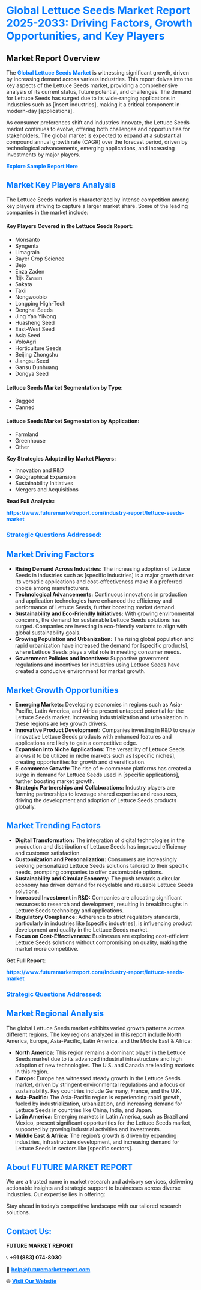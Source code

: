 <h1 style="color: #007BFF;">Global Lettuce Seeds Market Report 2025-2033: Driving Factors, Growth Opportunities, and Key Players</h1>

<section id="overview">
<h2>Market Report Overview</h2>
<p>The <a href="https://www.futuremarketreport.com/industry-report/lettuce-seeds-market" style="color: #007BFF; text-decoration: none;"><strong>Global Lettuce Seeds Market</strong></a> is witnessing significant growth, driven by increasing demand across various industries. This report delves into the key aspects of the Lettuce Seeds market, providing a comprehensive analysis of its current status, future potential, and challenges. The demand for Lettuce Seeds has surged due to its wide-ranging applications in industries such as [insert industries], making it a critical component in modern-day [applications].</p>
<p>As consumer preferences shift and industries innovate, the Lettuce Seeds market continues to evolve, offering both challenges and opportunities for stakeholders. The global market is expected to expand at a substantial compound annual growth rate (CAGR) over the forecast period, driven by technological advancements, emerging applications, and increasing investments by major players.</p>
</section>

<section id="overview">
<p><a href="https://www.futuremarketreport.com/request-sample/reportId=90826" style="color: #007BFF; text-decoration: none;"><strong>Explore Sample Report Here</strong></a></p>
</section>

<section id="key-players">
<h2 style="color: #007BFF;">Market Key Players Analysis</h2>
<p>The Lettuce Seeds market is characterized by intense competition among key players striving to capture a larger market share. Some of the leading companies in the market include:</p>
<h4>Key Players Covered in the Lettuce Seeds Report:</h4>
<ul><li>Monsanto</li><li>Syngenta</li><li>Limagrain</li><li>Bayer Crop Science</li><li>Bejo</li><li>Enza Zaden</li><li>Rijk Zwaan</li><li>Sakata</li><li>Takii</li><li>Nongwoobio</li><li>Longping High-Tech</li><li>Denghai Seeds</li><li>Jing Yan YiNong</li><li>Huasheng Seed</li><li>East-West Seed</li><li>Asia Seed</li><li>VoloAgri</li><li>Horticulture Seeds</li><li>Beijing Zhongshu</li><li>Jiangsu Seed</li><li>Gansu Dunhuang</li><li>Dongya Seed</li></ul>
<h4>Lettuce Seeds Market Segmentation by Type:</h4>
<ul><li>Bagged</li><li>Canned</li></ul>

<h4>Lettuce Seeds Market Segmentation by Application:</h4>
<ul><li>Farmland</li><li>Greenhouse</li><li>Other</li></ul>
<p><strong>Key Strategies Adopted by Market Players:</strong></p>
<ul>
<li>Innovation and R&D</li>
<li>Geographical Expansion</li>
<li>Sustainability Initiatives</li>
<li>Mergers and Acquisitions</li>
</ul>
</section>

<section>
<p><strong>Read Full Analysis: </strong></p><a href="https://www.futuremarketreport.com/industry-report/lettuce-seeds-market" style="color: #007BFF; text-decoration: none;"><strong>https://www.futuremarketreport.com/industry-report/lettuce-seeds-market</strong></a>
<h3 style="color: #007BFF;">Strategic Questions Addressed:</h3>
</section>

<section id="driving-factors">
<h2 style="color: #007BFF;">Market Driving Factors</h2>
<ul>
<li><strong>Rising Demand Across Industries:</strong> The increasing adoption of Lettuce Seeds in industries such as [specific industries] is a major growth driver. Its versatile applications and cost-effectiveness make it a preferred choice among manufacturers.</li>
<li><strong>Technological Advancements:</strong> Continuous innovations in production and application technologies have enhanced the efficiency and performance of Lettuce Seeds, further boosting market demand.</li>
<li><strong>Sustainability and Eco-Friendly Initiatives:</strong> With growing environmental concerns, the demand for sustainable Lettuce Seeds solutions has surged. Companies are investing in eco-friendly variants to align with global sustainability goals.</li>
<li><strong>Growing Population and Urbanization:</strong> The rising global population and rapid urbanization have increased the demand for [specific products], where Lettuce Seeds plays a vital role in meeting consumer needs.</li>
<li><strong>Government Policies and Incentives:</strong> Supportive government regulations and incentives for industries using Lettuce Seeds have created a conducive environment for market growth.</li>
</ul>
</section>

<section id="growth-opportunities">
<h2 style="color: #007BFF;">Market Growth Opportunities</h2>
<ul>
<li><strong>Emerging Markets:</strong> Developing economies in regions such as Asia-Pacific, Latin America, and Africa present untapped potential for the Lettuce Seeds market. Increasing industrialization and urbanization in these regions are key growth drivers.</li>
<li><strong>Innovative Product Development:</strong> Companies investing in R&D to create innovative Lettuce Seeds products with enhanced features and applications are likely to gain a competitive edge.</li>
<li><strong>Expansion into Niche Applications:</strong> The versatility of Lettuce Seeds allows it to be utilized in niche markets such as [specific niches], creating opportunities for growth and diversification.</li>
<li><strong>E-commerce Growth:</strong> The rise of e-commerce platforms has created a surge in demand for Lettuce Seeds used in [specific applications], further boosting market growth.</li>
<li><strong>Strategic Partnerships and Collaborations:</strong> Industry players are forming partnerships to leverage shared expertise and resources, driving the development and adoption of Lettuce Seeds products globally.</li>
</ul>
</section>

<section id="trending-factors">
<h2 style="color: #007BFF;">Market Trending Factors</h2>
<ul>
<li><strong>Digital Transformation:</strong> The integration of digital technologies in the production and distribution of Lettuce Seeds has improved efficiency and customer satisfaction.</li>
<li><strong>Customization and Personalization:</strong> Consumers are increasingly seeking personalized Lettuce Seeds solutions tailored to their specific needs, prompting companies to offer customizable options.</li>
<li><strong>Sustainability and Circular Economy:</strong> The push towards a circular economy has driven demand for recyclable and reusable Lettuce Seeds solutions.</li>
<li><strong>Increased Investment in R&D:</strong> Companies are allocating significant resources to research and development, resulting in breakthroughs in Lettuce Seeds technology and applications.</li>
<li><strong>Regulatory Compliance:</strong> Adherence to strict regulatory standards, particularly in industries like [specific industries], is influencing product development and quality in the Lettuce Seeds market.</li>
<li><strong>Focus on Cost-Effectiveness:</strong> Businesses are exploring cost-efficient Lettuce Seeds solutions without compromising on quality, making the market more competitive.</li>
</ul>
</section>

<section>
<p><strong>Get Full Report: </strong></p><a href="https://www.futuremarketreport.com/industry-report/lettuce-seeds-market" style="color: #007BFF; text-decoration: none;"><strong>https://www.futuremarketreport.com/industry-report/lettuce-seeds-market</strong></a>
<h3 style="color: #007BFF;">Strategic Questions Addressed:</h3>
</section>


<section id="regional-analysis">
<h2 style="color: #007BFF;">Market Regional Analysis</h2>
<p>The global Lettuce Seeds market exhibits varied growth patterns across different regions. The key regions analyzed in this report include North America, Europe, Asia-Pacific, Latin America, and the Middle East & Africa:</p>
<ul>
<li><strong>North America:</strong> This region remains a dominant player in the Lettuce Seeds market due to its advanced industrial infrastructure and high adoption of new technologies. The U.S. and Canada are leading markets in this region.</li>
<li><strong>Europe:</strong> Europe has witnessed steady growth in the Lettuce Seeds market, driven by stringent environmental regulations and a focus on sustainability. Key countries include Germany, France, and the U.K.</li>
<li><strong>Asia-Pacific:</strong> The Asia-Pacific region is experiencing rapid growth, fueled by industrialization, urbanization, and increasing demand for Lettuce Seeds in countries like China, India, and Japan.</li>
<li><strong>Latin America:</strong> Emerging markets in Latin America, such as Brazil and Mexico, present significant opportunities for the Lettuce Seeds market, supported by growing industrial activities and investments.</li>
<li><strong>Middle East & Africa:</strong> The region’s growth is driven by expanding industries, infrastructure development, and increasing demand for Lettuce Seeds in sectors like [specific sectors].</li>
</ul>
</section>

<footer>
<h2 style="color: #007BFF;">About FUTURE MARKET REPORT</h2>
<p>We are a trusted name in market research and advisory services, delivering actionable insights and strategic support to businesses across diverse industries. Our expertise lies in offering:</p>

<p>Stay ahead in today’s competitive landscape with our tailored research solutions.</p>

<h2 style="color: #007BFF;">Contact Us:</h2>
<p><strong>FUTURE MARKET REPORT</strong></p>
<p>📞 <strong>+91 (883) 074-8030</strong></p>
<p>📧 <strong><a href="mailto:help@futuremarketreport.com" style="color: #007BFF;">help@futuremarketreport.com</a></strong></p>
<p>🌐 <strong><a href="https://www.futuremarketreport.com/" style="color: #007BFF;">Visit Our Website</a></strong></p>
</footer>